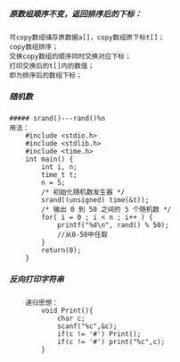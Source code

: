 ##### 原数组顺序不变，返回排序后的下标：
	可copy数组储存原数据a[]，copy数组原下标t[]；
	copy数组排序；
	交换copy数组的顺序同时交换对应下标；
	打印交换后的t[]内的数值；
	即为排序后的数组下标；
##### 随机数
	##### srand()---rand()%n
	用法：
		#include <stdio.h> 
		#include <stdlib.h> 
		#include <time.h> 
		int main() { 
			int i, n;
			time_t t;
			n = 5; 
			/* 初始化随机数发生器 */ 
			srand((unsigned) time(&t)); 
			/* 输出 0 到 50 之间的 5 个随机数 */ 
			for( i = 0 ; i < n ; i++ ) {
				printf("%d\n", rand() % 50);
				//从0-50中任取 
			} 
			return(0); 
		}

##### 反向打印字符串
		递归思想：
			void Print(){
				char c;
				scanf("%c",&c);
				if(c != '#') Print();
				if(c != '#') print("%c",c);
			}